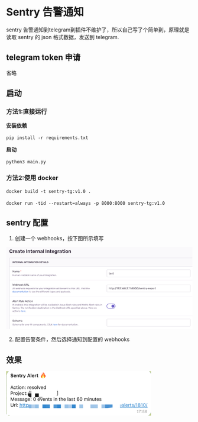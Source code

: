 # Sentry 告警通知
sentry 告警通知到telegram到插件不维护了，所以自己写了个简单到，原理就是读取 sentry 的 json 格式数据，发送到 telegram.
## telegram token 申请
省略
## 启动
### 方法1:直接运行
**安装依赖**

`pip install -r requirements.txt`

**启动**

`python3 main.py`

### 方法2:使用 docker
```
docker build -t sentry-tg:v1.0 .

docker run -tid --restart=always -p 8000:8000 sentry-tg:v1.0
```

## sentry 配置

1. 创建一个 webhooks，按下图所示填写

![img_1.png](docs%2Fimages%2Fimg_1.png)

2. 配置告警条件，然后选择通知到配置的 webhooks 

## 效果
![img_4.png](docs%2Fimages%2Fimg_4.png)
